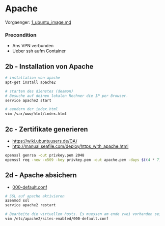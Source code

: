 # Apache
Vorgaenger: [1_ubuntu_image.md](1_ubuntu_image.md)
### Precondition
* Ans VPN verbunden
* Ueber ssh aufm Container

## 2b - Installation von Apache
```bash
# installation von apache
apt-get install apache2

# starten des dienstes (deamon)
# Besuche auf deinen lokalen Rechner die IP per Browser.
service apache2 start

# aendern der index.html
vim /var/www/html/index.html
```

## 2c - Zertifikate generieren

* https://wiki.ubuntuusers.de/CA/
* http://manual.seafile.com/deploy/https_with_apache.html

```bash
openssl genrsa -out privkey.pem 2048
openssl req -new -x509 -key privkey.pem -out apache.pem -days $((4 * 7))
```

## 2d - Apache absichern

* [000-default.conf](000-default.conf)

```bash
# SSL auf apache aktivieren
a2enmod ssl
service apache2 restart

# Bearbeite die virtuellen hosts. Es muessen am ende zwei vorhanden sein.
vim /etc/apache2/sites-enabled/000-default.conf
 
```
